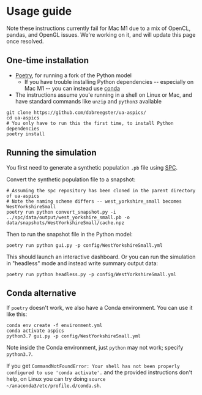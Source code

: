 # Usage guide

Note these instructions currently fail for Mac M1 due to a mix of OpenCL,
pandas, and OpenGL issues. We're working on it, and will update this page once
resolved.

## One-time installation

- [Poetry](https://python-poetry.org), for running a fork of the Python model
  - If you have trouble installing Python dependencies -- especially on Mac M1
    -- you can instead use
    [conda](https://docs.conda.io/projects/conda/en/latest/index.html)
- The instructions assume you'e running in a shell on Linux or Mac, and have
  standard commands like `unzip` and `python3` available

```shell
git clone https://github.com/dabreegster/ua-aspics/
cd ua-aspics
# You only have to run this the first time, to install Python dependencies
poetry install
```

## Running the simulation

You first need to generate a synthetic population `.pb` file using [SPC](https://github.com/dabreegster/spc).

Convert the synthetic population file to a snapshot:

```shell
# Assuming the spc repository has been cloned in the parent directory of ua-aspics
# Note the naming scheme differs -- west_yorkshire_small becomes WestYorkshireSmall
poetry run python convert_snapshot.py -i ../spc/data/output/west_yorkshire_small.pb -o data/snapshots/WestYorkshireSmall/cache.npz
```

Then to run the snapshot file in the Python model:

```shell
poetry run python gui.py -p config/WestYorkshireSmall.yml
```

This should launch an interactive dashboard. Or you can run the simulation in
"headless" mode and instead write summary output data:

```shell
poetry run python headless.py -p config/WestYorkshireSmall.yml
```

## Conda alternative

If `poetry` doesn't work, we also have a Conda environment. You can use it like
this:

```shell
conda env create -f environment.yml
conda activate aspics
python3.7 gui.py -p config/WestYorkshireSmall.yml
```

Note inside the Conda environment, just `python` may not work; specify
`python3.7`.

If you get
`CommandNotFoundError: Your shell has not been properly configured to use 'conda activate'.`
and the provided instructions don't help, on Linux you can try doing
`source ~/anaconda3/etc/profile.d/conda.sh`.

